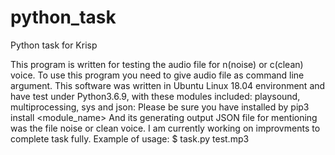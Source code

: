
# python_task

Python task for Krisp

This program is written for testing the audio file for n(noise) or c(clean) voice.
To use this program you need to give audio file as command line argument.
This software was written in Ubuntu Linux 18.04 environment and have test under Python3.6.9, with these modules included:
playsound, multiprocessing, sys and json: 
Please be sure you have installed by pip3 install <module_name>
And its generating output JSON file for mentioning was the file noise or clean voice.
I am currently working on improvments to complete task fully.
Example of usage:
$ task.py test.mp3
